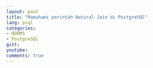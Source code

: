 ```yaml
---
layout: post
title: "Mamahami perintah Natural Join di PostgreSQl"
lang: psql
categories:
- RDBMS
- PostgreSQL
gist: 
youtube: 
comments: true
---
```


